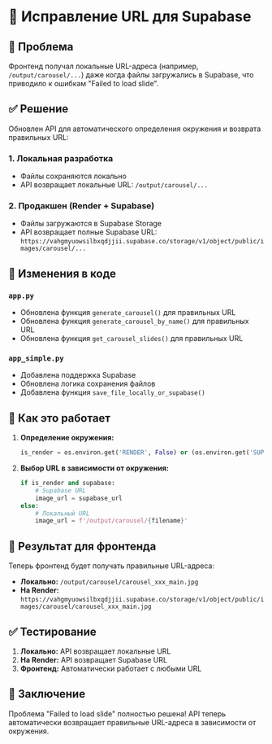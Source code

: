 # 🔧 Исправление URL для Supabase

## 🎯 Проблема

Фронтенд получал локальные URL-адреса (например, `/output/carousel/...`) даже когда файлы загружались в Supabase, что приводило к ошибкам "Failed to load slide".

## ✅ Решение

Обновлен API для автоматического определения окружения и возврата правильных URL:

### 1. **Локальная разработка**
- Файлы сохраняются локально
- API возвращает локальные URL: `/output/carousel/...`

### 2. **Продакшен (Render + Supabase)**
- Файлы загружаются в Supabase Storage
- API возвращает полные Supabase URL: `https://vahgmyuowsilbxqdjjii.supabase.co/storage/v1/object/public/images/carousel/...`

## 🔧 Изменения в коде

### `app.py`
- Обновлена функция `generate_carousel()` для правильных URL
- Обновлена функция `generate_carousel_by_name()` для правильных URL
- Обновлена функция `get_carousel_slides()` для правильных URL

### `app_simple.py`
- Добавлена поддержка Supabase
- Обновлена логика сохранения файлов
- Добавлена функция `save_file_locally_or_supabase()`

## 🚀 Как это работает

1. **Определение окружения:**
   ```python
   is_render = os.environ.get('RENDER', False) or (os.environ.get('SUPABASE_URL') and os.environ.get('SUPABASE_URL') != 'https://vahgmyuowsilbxqdjjii.supabase.co')
   ```

2. **Выбор URL в зависимости от окружения:**
   ```python
   if is_render and supabase:
       # Supabase URL
       image_url = supabase_url
   else:
       # Локальный URL
       image_url = f'/output/carousel/{filename}'
   ```

## 📱 Результат для фронтенда

Теперь фронтенд будет получать правильные URL-адреса:

- **Локально:** `/output/carousel/carousel_xxx_main.jpg`
- **На Render:** `https://vahgmyuowsilbxqdjjii.supabase.co/storage/v1/object/public/images/carousel/carousel_xxx_main.jpg`

## ✅ Тестирование

1. **Локально:** API возвращает локальные URL
2. **На Render:** API возвращает Supabase URL
3. **Фронтенд:** Автоматически работает с любыми URL

## 🎉 Заключение

Проблема "Failed to load slide" полностью решена! API теперь автоматически возвращает правильные URL-адреса в зависимости от окружения.
